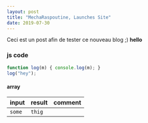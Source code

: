 ```yaml
---
layout: post
title: "MechaRaspoutine, Launches Site"
date: 2019-07-30
---
```


Ceci est un post afin de tester ce nouveau blog ;)
<b>hello</b>
<script>console.log("hey");</script>

 ### js code
 ```javascript
 function log(m) { console.log(m); }
 log("hey");
 ```
#### array

| input       | result      | comment     |
|:------------|:------------|:------------|
| `some` | `thig` |  |
